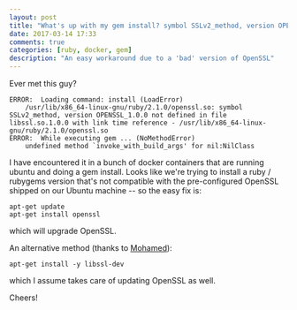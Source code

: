 ```yaml
---
layout: post
title: "What's up with my gem install? symbol SSLv2_method, version OPENSSL_1.0.0 not defined"
date: 2017-03-14 17:33
comments: true
categories: [ruby, docker, gem]
description: "An easy workaround due to a 'bad' version of OpenSSL"
---
```


Ever met this guy?

```
ERROR:  Loading command: install (LoadError)
	/usr/lib/x86_64-linux-gnu/ruby/2.1.0/openssl.so: symbol SSLv2_method, version OPENSSL_1.0.0 not defined in file libssl.so.1.0.0 with link time reference - /usr/lib/x86_64-linux-gnu/ruby/2.1.0/openssl.so
ERROR:  While executing gem ... (NoMethodError)
    undefined method `invoke_with_build_args' for nil:NilClass
```

<!-- more -->

I have encountered it in a bunch of docker containers that are running ubuntu
and doing a gem install. Looks like we're trying to install a ruby / rubygems
version that's not compatible with the pre-configured OpenSSL shipped on
our Ubuntu machine -- so the easy fix is:

```
apt-get update
apt-get install openssl
```

which will upgrade OpenSSL.

An alternative method (thanks to [Mohamed](https://medium.com/@MohamedAmin88)):

```
apt-get install -y libssl-dev
```

which I assume takes care of updating OpenSSL as well.

Cheers!